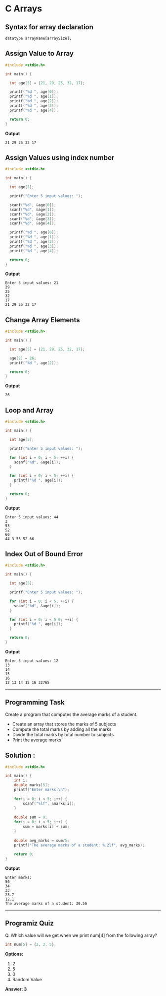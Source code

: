 # C Arrays

 
## Syntax for array declaration

```
datatype arrayName[arraySize];

```
## Assign Value to Array
```c
#include <stdio.h>

int main() {

  int age[5] = {21, 29, 25, 32, 17};

  printf("%d ", age[0]);
  printf("%d ", age[1]);
  printf("%d ", age[2]);
  printf("%d ", age[3]);
  printf("%d ", age[4]);

  return 0;
}

```
**Output**
```
21 29 25 32 17 
```
## Assign Values using index number

```c
#include <stdio.h>

int main() {

  int age[5];

  printf("Enter 5 input values: ");

  scanf("%d", &age[0]);
  scanf("%d", &age[1]);
  scanf("%d", &age[2]);
  scanf("%d", &age[3]);
  scanf("%d", &age[4]);

  printf("%d ", age[0]);
  printf("%d ", age[1]);
  printf("%d ", age[2]);
  printf("%d ", age[3]);
  printf("%d ", age[4]);

  return 0;
}

```
**Output**
```
Enter 5 input values: 21
29
25
32
17
21 29 25 32 17 

```

## Change Array Elements
```c
#include <stdio.h>

int main() {

  int age[5] = {21, 29, 25, 32, 17};

  age[2] = 26;
  printf("%d ", age[2]);

  return 0;
}
```
**Output**
```
26

```

## Loop and Array
```c
#include <stdio.h>

int main() {

  int age[5];

  printf("Enter 5 input values: ");

  for (int i = 0; i < 5; ++i) {
    scanf("%d", &age[i]);
  }

  for (int i = 0; i < 5; ++i) {
    printf("%d ", age[i]);
  }

  return 0;
}
```
**Output**
```
Enter 5 input values: 44
3
53
52
66
44 3 53 52 66 
```

## Index Out of Bound Error
```c
#include <stdio.h>

int main() {

  int age[5];

  printf("Enter 5 input values: ");

  for (int i = 0; i < 5; ++i) {
    scanf("%d", &age[i]);
  }

  for (int i = 0; i < 5 6; ++i) {
    printf("%d ", age[i]);
  }

  return 0;
}

```
**Output**
```
Enter 5 input values: 12
13
14
15
16
12 13 14 15 16 32765 
```
---
## Programming Task
Create a program that computes the average marks of a student.
- Create an array that stores the marks of 5 subjects 
- Compute the total marks by adding all the marks 
- Divide the total marks by total number to subjects
- Print the average marks 

 
## Solution :
```c
#include <stdio.h>

int main() {
    int i;
    double marks[5];
    printf("Enter marks:\n");
    
    for(i = 0; i < 5; i++) {
        scanf("%lf", &marks[i]);
    }
    
    double sum = 0;
    for(i = 0; i < 5; i++) {
        sum = marks[i] + sum;
    }
    
    double avg_marks = sum/5;
    printf("The average marks of a student: %.2lf", avg_marks);
    
    return 0;
}
```
**Output**
```
Enter marks:
50
34
33
23.7
12.1
The average marks of a student: 30.56
```
---
 
## Programiz Quiz
 
Q. Which value will we get when we print num[4] from the following array?
```c
int num[5] = {2, 3, 5};
```

**Options:**
1. 2 
1. 5  
1. 0  
1. Random Value


**Answer: 3**


